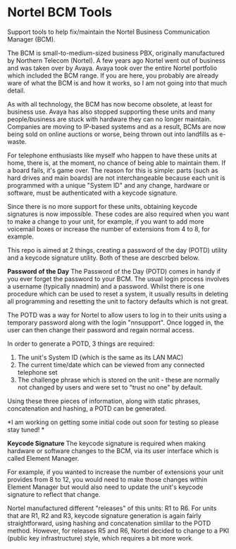 # Nortel BCM Tools
Support tools to help fix/maintain the Nortel Business Communication Manager (BCM).

The BCM is small-to-medium-sized business PBX, originally manufactured by Northern Telecom (Nortel).  A few years ago Nortel went out of business and was taken over by Avaya.  Avaya took over the entire Nortel portfolio which included the BCM range.  If you are here, you probably are already ware of what the BCM is and how it works, so I am not going into that much detail.

As with all technology, the BCM has now become obsolete, at least for business use.   Avaya has also stopped supporting these units and many people/business are stuck with hardware they can no longer maintain.  Companies are moving to IP-based systems and as a result, BCMs are now being sold on online auctions or worse, being thrown out into landfills as e-waste.  

For telephone enthusiasts like myself who happen to have these units at home, there is, at the moment, no chance of being able to maintain them.  If a board fails, it's game over.   The reason for this is simple:  parts (such as hard drives and main boards) are not interchangeable because each unit is programmed with a unique "System ID" and any change, hardware or software, must be authenticated with a keycode signature.  

Since there is no more support for these units, obtaining keycode signatures is now impossible.  These codes are also required when you want to make a change to your unit, for example, if you want to add more voicemail boxes or increase the number of extensions from 4 to 8, for example.

This repo is aimed at 2 things, creating a password of the day (POTD) utility and a keycode signature utility.  Both of these are descrbed below.

**Password of the Day**
The Password of the Day (POTD) comes in handy if you ever forget the password to your BCM.  The usual login process involves a username (typically nnadmin) and a password.  Whilst there is one procedure which can be used to reset a system, it usually results in deleting all programming and resetting the unit to factory defaults which is not great.

The POTD was a way for Nortel to allow users to log in to their units using a temporary password along with the login "nnsupport".  Once logged in, the user can then change their password and regain normal access.

In order to generate a POTD, 3 things are required:
1. The unit's System ID (which is the same as its LAN MAC)
2. The current time/date which can be viewed from any connected telephone set
3. The challenge phrase which is stored on the unit - these are normally not changed by users and were set to "trust no one" by default.

Using these three pieces of information, along with static phrases, concatenation and hashing, a POTD can be generated.

*I am working on getting some initial code out soon for testing so please stay tuned! * 


**Keycode Signature**
The keycode signature is required when making hardware or software changes to the BCM, via its user interface which is called Element Manager.  

For example, if you wanted to increase the number of extensions your unit provides from 8 to 12, you would need to make those changes within Element Manager but would also need to update the unit's keycode signature to reflect that change.  

Nortel manufactured different "releases" of this units: R1 to R6.  For units that are R1, R2 and R3, keycode signature generation is again fairly straightforward, using hashing and concatenation simlilar to the POTD method.  However, for releases R5 and R6, Nortel decided to change to a PKI (public key infrastructure) style, which requires a bit more work.


